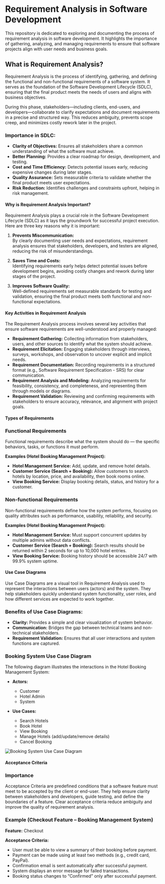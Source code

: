 # Requirement Analysis in Software Development

This repository is dedicated to exploring and documenting the process of requirement analysis in software development. It highlights the importance of gathering, analyzing, and managing requirements to ensure that software projects align with user needs and business goals.

## What is Requirement Analysis?

Requirement Analysis is the process of identifying, gathering, and defining the functional and non-functional requirements of a software system. It serves as the foundation of the Software Development Lifecycle (SDLC), ensuring that the final product meets the needs of users and aligns with business objectives.

During this phase, stakeholders—including clients, end-users, and developers—collaborate to clarify expectations and document requirements in a precise and structured way. This reduces ambiguity, prevents scope creep, and minimizes costly rework later in the project.

### Importance in SDLC:

- **Clarity of Objectives:** Ensures all stakeholders share a common understanding of what the software must achieve.
- **Better Planning:** Provides a clear roadmap for design, development, and testing.
- **Cost and Time Efficiency:** Detects potential issues early, reducing expensive changes during later stages.
- **Quality Assurance:** Sets measurable criteria to validate whether the final product meets user expectations.
- **Risk Reduction:** Identifies challenges and constraints upfront, helping in risk management.

#### Why is Requirement Analysis Important?

Requirement Analysis plays a crucial role in the Software Development Lifecycle (SDLC) as it lays the groundwork for successful project execution. Here are three key reasons why it is important:

1. **Prevents Miscommunication:**  
   By clearly documenting user needs and expectations, requirement analysis ensures that stakeholders, developers, and testers are aligned, reducing the risk of misunderstandings.

2. **Saves Time and Costs:**  
   Identifying requirements early helps detect potential issues before development begins, avoiding costly changes and rework during later stages of the project.

3. **Improves Software Quality:**  
   Well-defined requirements set measurable standards for testing and validation, ensuring the final product meets both functional and non-functional expectations.

#### Key Activities in Requirement Analysis

The Requirement Analysis process involves several key activities that ensure software requirements are well-understood and properly managed:

- **Requirement Gathering:** Collecting information from stakeholders, users, and other sources to identify what the system should achieve.
- **Requirement Elicitation:** Engaging stakeholders through interviews, surveys, workshops, and observation to uncover explicit and implicit needs.
- **Requirement Documentation:** Recording requirements in a structured format (e.g., Software Requirement Specification - SRS) for clear communication.
- **Requirement Analysis and Modeling:** Analyzing requirements for feasibility, consistency, and completeness, and representing them through models or diagrams.
- **Requirement Validation:** Reviewing and confirming requirements with stakeholders to ensure accuracy, relevance, and alignment with project goals.

#### Types of Requirements

### Functional Requirements

Functional requirements describe what the system should do — the specific behaviors, tasks, or functions it must perform.

**Examples (Hotel Booking Management Project):**

- **Hotel Management Service:** Add, update, and remove hotel details.
- **Customer Service (Search + Booking):** Allow customers to search hotels by location, price, and availability, then book rooms online.
- **View Booking Service:** Display booking details, status, and history for a customer.

### Non-functional Requirements

Non-functional requirements define how the system performs, focusing on quality attributes such as performance, usability, reliability, and security.

**Examples (Hotel Booking Management Project):**

- **Hotel Management Service:** Must support concurrent updates by multiple admins without data conflicts.
- **Customer Service (Search + Booking):** Search results should be returned within 2 seconds for up to 10,000 hotel entries.
- **View Booking Service:** Booking history should be accessible 24/7 with 99.9% system uptime.

#### Use Case Diagrams

Use Case Diagrams are a visual tool in Requirement Analysis used to represent the interactions between users (actors) and the system. They help stakeholders quickly understand system functionality, user roles, and how different services are expected to work together.

### Benefits of Use Case Diagrams:

- **Clarity:** Provides a simple and clear visualization of system behavior.
- **Communication:** Bridges the gap between technical teams and non-technical stakeholders.
- **Requirement Validation:** Ensures that all user interactions and system functions are captured.

### Booking System Use Case Diagram

The following diagram illustrates the interactions in the Hotel Booking Management System:

- **Actors:**

  - Customer
  - Hotel Admin
  - System

- **Use Cases:**
  - Search Hotels
  - Book Hotel
  - View Booking
  - Manage Hotels (add/update/remove details)
  - Cancel Booking

![Booking System Use Case Diagram](/home/marto/Downloads/alx-booking-uc.png)

#### Acceptance Criteria

### Importance

Acceptance Criteria are predefined conditions that a software feature must meet to be accepted by the client or end-user. They help ensure clarity between stakeholders and developers, guide testing, and define the boundaries of a feature. Clear acceptance criteria reduce ambiguity and improve the quality of requirement analysis.

### Example (Checkout Feature – Booking Management System)

**Feature:** Checkout

**Acceptance Criteria:**

- User must be able to view a summary of their booking before payment.
- Payment can be made using at least two methods (e.g., credit card, PayPal).
- Confirmation email is sent automatically after successful payment.
- System displays an error message for failed transactions.
- Booking status changes to “Confirmed” only after successful payment.
